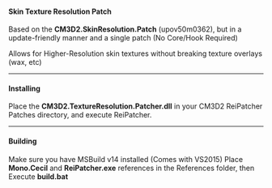 ﻿#### Skin Texture Resolution Patch

Based on the **CM3D2.SkinResolution.Patch** (upov50m0362), but in a update-friendly manner and a single patch (No Core/Hook Required)

Allows for Higher-Resolution skin textures without breaking texture overlays (wax, etc)

---
#### Installing

Place the **CM3D2.TextureResolution.Patcher.dll** in your CM3D2 ReiPatcher Patches directory, and execute ReiPatcher.

---
#### Building

Make sure you have MSBuild v14 installed (Comes with VS2015)
Place **Mono.Cecil** and **ReiPatcher.exe** references in the References folder, then Execute **build.bat**